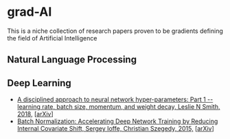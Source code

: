 # grad-AI
This is a niche collection of research papers proven to be gradients defining the field of Artificial Intelligence


## Natural Language Processing

## Deep Learning
* [A disciplined approach to neural network hyper-parameters: Part 1 -- learning rate, batch size, momentum, and weight decay, Leslie N Smith, 2018,](summary/one_cycle_learning.md) [[arXiv](https://arxiv.org/abs/1803.09820)]
* [Batch Normalization: Accelerating Deep Network Training by Reducing Internal Covariate Shift, Sergey Ioffe, Christian Szegedy, 2015,](summary/batch_normalization) [[arXiv](https://arxiv.org/pdf/1502.03167.pdf)]
